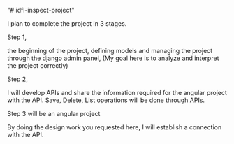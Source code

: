 "# idfl-inspect-project" 

I plan to complete the project in 3 stages.

Step 1,

the beginning of the project, defining models and managing the project through the django admin panel,
(My goal here is to analyze and interpret the project correctly)

Step 2,

I will develop APIs and share the information required for the angular project with the API. Save, Delete, List operations will be done through APIs.

Step 3 will be an angular project

By doing the design work you requested here, I will establish a connection with the API.